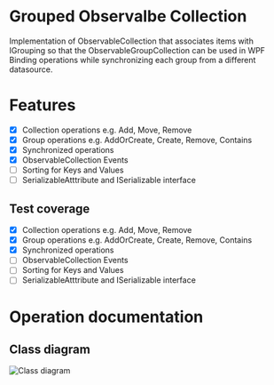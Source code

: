 # Grouped Observalbe Collection

Implementation of ObservableCollection that associates items with IGrouping so that the ObservableGroupCollection can be used in WPF Binding operations while synchronizing each group from a different datasource.

# Features

- [x] Collection operations e.g. Add, Move, Remove
- [x] Group operations e.g. AddOrCreate, Create, Remove, Contains
- [x] Synchronized operations
- [x] ObservableCollection Events
- [ ] Sorting for Keys and Values
- [ ] SerializableAtttribute and ISerializable interface

## Test coverage

- [x] Collection operations e.g. Add, Move, Remove
- [x] Group operations e.g. AddOrCreate, Create, Remove, Contains
- [x] Synchronized operations
- [ ] ObservableCollection Events
- [ ] Sorting for Keys and Values
- [ ] SerializableAtttribute and ISerializable interface

# Operation documentation
## Class diagram
![Class diagram](https://imgur.com/a/94yPIyJ)
